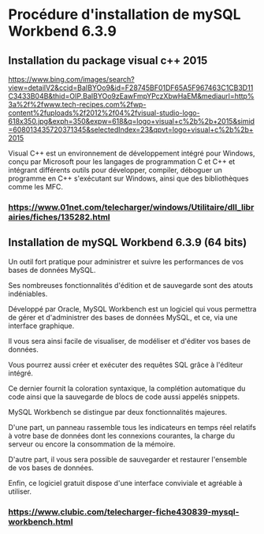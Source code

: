# Procédure d'installation de mySQL Workbend 6.3.9

## Installation du package visual c++ 2015 

https://www.bing.com/images/search?view=detailV2&ccid=BaIBYOo9&id=F28745BF01DF65A5F967463C1CB3D11C3433B04B&thid=OIP.BaIBYOo9zEawFmpYPczXbwHaEM&mediaurl=http%3a%2f%2fwww.tech-recipes.com%2fwp-content%2fuploads%2f2012%2f04%2fvisual-studio-logo-618x350.jpg&exph=350&expw=618&q=logo+visual+c%2b%2b+2015&simid=608013435720371345&selectedIndex=23&qpvt=logo+visual+c%2b%2b+2015

Visual C++ est un environnement de développement intégré pour Windows, conçu par Microsoft 
pour les langages de programmation C et C++ et intégrant différents outils pour développer, 
compiler, déboguer un programme en C++ s'exécutant sur Windows, ainsi que des bibliothèques comme les MFC.

### https://www.01net.com/telecharger/windows/Utilitaire/dll_librairies/fiches/135282.html

## Installation de mySQL Workbend 6.3.9 (64 bits)

Un outil fort pratique pour administrer et suivre les performances de vos bases de données MySQL.

Ses nombreuses fonctionnalités d'édition et de sauvegarde sont des atouts indéniables. 

Développé par Oracle, MySQL Workbench est un logiciel qui vous permettra de gérer et d'administrer 
des bases de données MySQL, et ce, via une interface graphique.

Il vous sera ainsi facile de visualiser, de modéliser et d'éditer vos bases de données. 

Vous pourrez aussi créer et exécuter des requêtes SQL grâce à l'éditeur intégré.

Ce dernier fournit la coloration syntaxique, la complétion automatique du code ainsi que la sauvegarde 
de blocs de code aussi appelés snippets.

MySQL Workbench se distingue par deux fonctionnalités majeures. 

D'une part, un panneau rassemble tous les indicateurs en temps réel relatifs à votre base de données 
dont les connexions courantes, la charge du serveur ou encore la consommation de la mémoire.

D'autre part, il vous sera possible de sauvegarder et restaurer l'ensemble de vos bases de données.

Enfin, ce logiciel gratuit dispose d'une interface conviviale et agréable à utiliser.

### https://www.clubic.com/telecharger-fiche430839-mysql-workbench.html

  
